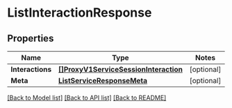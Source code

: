 # ListInteractionResponse

## Properties
Name | Type | Notes
------------ | ------------- | -------------
**Interactions** | [**[]ProxyV1ServiceSessionInteraction**](proxy.v1.service.session.interaction.md) | [optional] 
**Meta** | [**ListServiceResponseMeta**](ListServiceResponse_meta.md) | [optional] 

[[Back to Model list]](../README.md#documentation-for-models) [[Back to API list]](../README.md#documentation-for-api-endpoints) [[Back to README]](../README.md)


